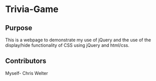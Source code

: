 # Trivia-Game

## Purpose
This is a webpage to demonstrate my use of jQuery and the use of the display/hide functionality of CSS using jQuery and html/css.

## Contributors
Myself- Chris Welter
